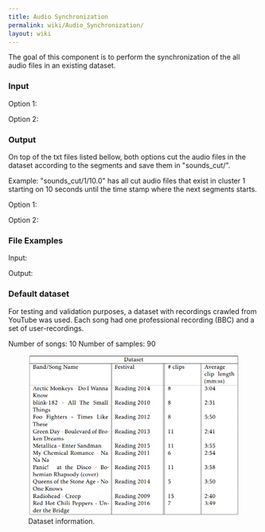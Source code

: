 ```yaml
---
title: Audio Synchronization
permalink: wiki/Audio_Synchronization/
layout: wiki
---
```


The goal of this component is to perform the synchronization of the all
audio files in an existing dataset.

### Input

Option 1:

Option 2:

### Output

On top of the txt files listed bellow, both options cut the audio files
in the dataset according to the segments and save them in
"sounds\_cut/".

Example: "sounds\_cut/1/10.0" has all cut audio files that exist in
cluster 1 starting on 10 seconds until the time stamp where the next
segments starts.

Option 1:

Option 2:

### File Examples

Input:

Output:

### Default dataset

For testing and validation purposes, a dataset with recordings crawled
from YouTube was used. Each song had one professional recording (BBC)
and a set of user-recordings.

Number of songs: 10 Number of samples: 90

<figure>
<img src="dataset_info.png" title="Dataset information." width="500" alt="" /><figcaption>Dataset information.</figcaption>
</figure>
